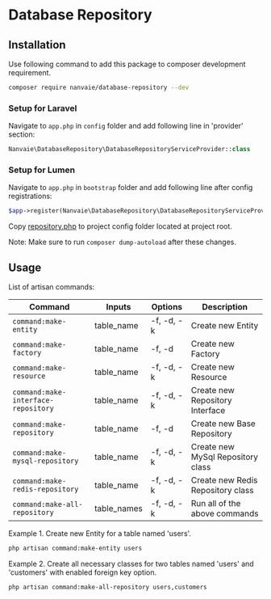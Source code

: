 # Database Repository

## Installation
Use following command to add this package to composer development requirement.
```bash
composer require nanvaie/database-repository --dev
```

### Setup for Laravel
Navigate to `app.php` in `config` folder and add following line in 'provider' section:
```php
Nanvaie\DatabaseRepository\DatabaseRepositoryServiceProvider::class
```

### Setup for Lumen
Navigate to `app.php` in `bootstrap` folder and add following line after config registrations:
```php
$app->register(Nanvaie\DatabaseRepository\DatabaseRepositoryServiceProvider::class)
```
Copy [repository.php](./src/Config/repository.php) to project config folder located at project root.

Note: Make sure to run `composer dump-autoload` after these changes.

## Usage
List of artisan commands:

| Command                             | Inputs      | Options    | Description                       |
|-------------------------------------|-------------|------------|-----------------------------------|
| `command:make-entity`               | table_name  | -f, -d, -k | Create new Entity                 |
| `command:make-factory`              | table_name  | -f, -d     | Create new Factory                |
| `command:make-resource`             | table_name  | -f, -d, -k | Create new Resource               |
| `command:make-interface-repository` | table_name  | -f, -d, -k | Create new Repository Interface   |
| `command:make-repository`           | table_name  | -f, -d     | Create new Base Repository        |
| `command:make-mysql-repository`     | table_name  | -f, -d, -k | Create new MySql Repository class |
| `command:make-redis-repository`     | table_name  | -f, -d, -k | Create new Redis Repository class |
| `command:make-all-repository`       | table_names | -f, -d, -k | Run all of the above commands     |

Example 1. Create new Entity for a table named 'users'.
```bash
php artisan command:make-entity users
```

Example 2. Create all necessary classes for two tables named 'users' and 'customers' with enabled foreign key option.
```bash
php artisan command:make-all-repository users,customers
```